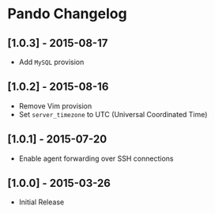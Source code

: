 # Pando Changelog

## [1.0.3] - 2015-08-17

* Add `MySQL` provision


## [1.0.2] - 2015-08-16

* Remove Vim provision
* Set `server_timezone` to UTC (Universal Coordinated Time)

## [1.0.1] - 2015-07-20

* Enable agent forwarding over SSH connections

## [1.0.0] - 2015-03-26

* Initial Release
